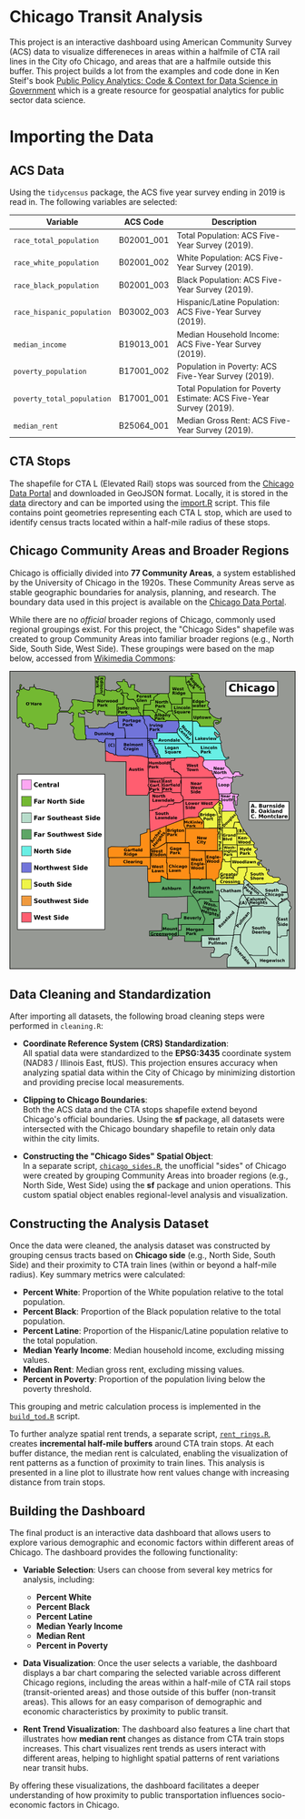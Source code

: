 # Chicago Transit Analysis 
This project is an interactive dashboard using American Community Survey (ACS) data to visualize differeneces in areas within a halfmile of CTA rail lines in the City ofo Chicago, and areas that are a halfmile outside this buffer. This project builds a lot from the examples and code done in Ken Steif's book [Public Policy Analytics: Code & Context for Data Science in Government](https://urbanspatial.github.io/PublicPolicyAnalytics/) which is a greate resource for geospatial analytics for public sector data science. 

# Importing the Data
## ACS Data
Using the `tidycensus` package, the ACS five year survey ending in 2019 is read in. The following variables are selected:

| **Variable**               | **ACS Code** | **Description**                                  |
|----------------------------|--------------|-------------------------------------------------|
| `race_total_population`    | B02001_001   | Total Population: ACS Five-Year Survey (2019).   |
| `race_white_population`    | B02001_002   | White Population: ACS Five-Year Survey (2019).   |
| `race_black_population`    | B02001_003   | Black Population: ACS Five-Year Survey (2019).   |
| `race_hispanic_population` | B03002_003   | Hispanic/Latine Population: ACS Five-Year Survey (2019). |
| `median_income`            | B19013_001   | Median Household Income: ACS Five-Year Survey (2019). |
| `poverty_population`       | B17001_002   | Population in Poverty: ACS Five-Year Survey (2019). |
| `poverty_total_population` | B17001_001   | Total Population for Poverty Estimate: ACS Five-Year Survey (2019). |
| `median_rent`              | B25064_001   | Median Gross Rent: ACS Five-Year Survey (2019).  |

## CTA Stops
The shapefile for CTA L (Elevated Rail) stops was sourced from the [Chicago Data Portal](https://data.cityofchicago.org/Transportation/CTA-L-Rail-Lines/xbyr-jnvx/about_data) and downloaded in GeoJSON format. Locally, it is stored in the [data](chicago_dashboard/data) directory and can be imported using the [import.R](chicago_dashboard/src/import.R) script. This file contains point geometries representing each CTA L stop, which are used to identify census tracts located within a half-mile radius of these stops. 


## Chicago Community Areas and Broader Regions
Chicago is officially divided into **77 Community Areas**, a system established by the University of Chicago in the 1920s. These Community Areas serve as stable geographic boundaries for analysis, planning, and research. The boundary data used in this project is available on the [Chicago Data Portal](https://data.cityofchicago.org/Facilities-Geographic-Boundaries/Boundaries-Community-Areas-current-/cauq-8yn6).

While there are no *official* broader regions of Chicago, commonly used regional groupings exist. For this project, the "Chicago Sides" shapefile was created to group Community Areas into familiar broader regions (e.g., North Side, South Side, West Side). These groupings were based on the map below, accessed from [Wikimedia Commons](https://commons.wikimedia.org/wiki/File:Chicago_community_areas_map.svg):

![Map of Chicago Sides](figs/Chicago_community_areas_map.svg)

## Data Cleaning and Standardization  
After importing all datasets, the following broad cleaning steps were performed in `cleaning.R`:  

- **Coordinate Reference System (CRS) Standardization**:  
  All spatial data were standardized to the **EPSG:3435** coordinate system (NAD83 / Illinois East, ftUS). This projection ensures accuracy when analyzing spatial data within the City of Chicago by minimizing distortion and providing precise local measurements.  

- **Clipping to Chicago Boundaries**:  
  Both the ACS data and the CTA stops shapefile extend beyond Chicago's official boundaries. Using the **sf** package, all datasets were intersected with the Chicago boundary shapefile to retain only data within the city limits.  

- **Constructing the "Chicago Sides" Spatial Object**:  
  In a separate script, [`chicago_sides.R`](chicago_dashboard/src/sides.R), the unofficial "sides" of Chicago were created by grouping Community Areas into broader regions (e.g., North Side, West Side) using the **sf** package and union operations. This custom spatial object enables regional-level analysis and visualization.  


## Constructing the Analysis Dataset  
Once the data were cleaned, the analysis dataset was constructed by grouping census tracts based on **Chicago side** (e.g., North Side, South Side) and their proximity to CTA train lines (within or beyond a half-mile radius). Key summary metrics were calculated:  

- **Percent White**: Proportion of the White population relative to the total population.  
- **Percent Black**: Proportion of the Black population relative to the total population.  
- **Percent Latine**: Proportion of the Hispanic/Latine population relative to the total population.  
- **Median Yearly Income**: Median household income, excluding missing values.  
- **Median Rent**: Median gross rent, excluding missing values.  
- **Percent in Poverty**: Proportion of the population living below the poverty threshold.  

This grouping and metric calculation process is implemented in the [`build_tod.R`](chicago_dashboard/src/build_tod.R) script.  

To further analyze spatial rent trends, a separate script, [`rent_rings.R`](chicago_dashboard/src/rent_rings.R), creates **incremental half-mile buffers** around CTA train stops. At each buffer distance, the median rent is calculated, enabling the visualization of rent patterns as a function of proximity to train lines. This analysis is presented in a line plot to illustrate how rent values change with increasing distance from train stops.  

## Building the Dashboard  
The final product is an interactive data dashboard that allows users to explore various demographic and economic factors within different areas of Chicago. The dashboard provides the following functionality:

- **Variable Selection**: Users can choose from several key metrics for analysis, including:  
  - **Percent White**  
  - **Percent Black**  
  - **Percent Latine**  
  - **Median Yearly Income**  
  - **Median Rent**  
  - **Percent in Poverty**  

- **Data Visualization**: Once the user selects a variable, the dashboard displays a bar chart comparing the selected variable across different Chicago regions, including the areas within a half-mile of CTA rail stops (transit-oriented areas) and those outside of this buffer (non-transit areas). This allows for an easy comparison of demographic and economic characteristics by proximity to public transit.

- **Rent Trend Visualization**: The dashboard also features a line chart that illustrates how **median rent** changes as distance from CTA train stops increases. This chart visualizes rent trends as users interact with different areas, helping to highlight spatial patterns of rent variations near transit hubs.

By offering these visualizations, the dashboard facilitates a deeper understanding of how proximity to public transportation influences socio-economic factors in Chicago.
